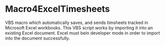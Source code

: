 # Macro4ExcelTimesheets
VBS macro which automatically saves, and sends timsheets tracked in Microsoft Excel workbooks.
This VBS script works by importing it into an existing Excel document.
Excel must bein developer mode in order to import into the document successfully.
